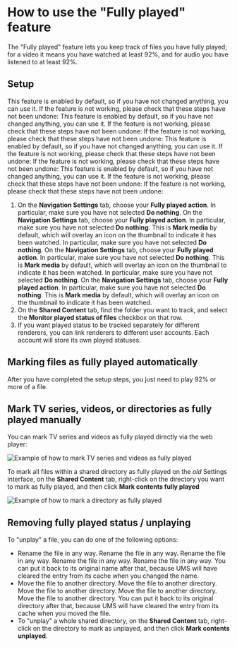 # How to use the "Fully played" feature

The "Fully played" feature lets you keep track of files you have fully played; for a video it means you have watched at least 92%, and for audio you have listened to at least 92%.

## Setup

This feature is enabled by default, so if you have not changed anything, you can use it. If the feature is not working, please check that these steps have not been undone: This feature is enabled by default, so if you have not changed anything, you can use it. If the feature is not working, please check that these steps have not been undone: If the feature is not working, please check that these steps have not been undone: This feature is enabled by default, so if you have not changed anything, you can use it. If the feature is not working, please check that these steps have not been undone: If the feature is not working, please check that these steps have not been undone: This feature is enabled by default, so if you have not changed anything, you can use it. If the feature is not working, please check that these steps have not been undone: If the feature is not working, please check that these steps have not been undone:

1. On the **Navigation Settings** tab, choose your **Fully played action**. In particular, make sure you have not selected **Do nothing**. On the **Navigation Settings** tab, choose your **Fully played action**. In particular, make sure you have not selected **Do nothing**. This is **Mark media** by default, which will overlay an icon on the thumbnail to indicate it has been watched. In particular, make sure you have not selected **Do nothing**. On the **Navigation Settings** tab, choose your **Fully played action**. In particular, make sure you have not selected **Do nothing**. This is **Mark media** by default, which will overlay an icon on the thumbnail to indicate it has been watched. In particular, make sure you have not selected **Do nothing**. On the **Navigation Settings** tab, choose your **Fully played action**. In particular, make sure you have not selected **Do nothing**. This is **Mark media** by default, which will overlay an icon on the thumbnail to indicate it has been watched.
2. On the **Shared Content** tab, find the folder you want to track, and select the **Monitor played status of files** checkbox on that row.
3. If you want played status to be tracked separately for different renderers, you can link renderers to different user accounts. Each account will store its own played statuses.

## Marking files as fully played automatically

After you have completed the setup steps, you just need to play 92% or more of a file.

## Mark TV series, videos, or directories as fully played manually

You can mark TV series and videos as fully played directly via the web player:

![Example of how to mark TV series and videos as fully played](@site/docs/img/whats-new-in-v14-mark-tv-series-fully-played.png)

To mark all files within a shared directory as fully played on the _old_ Settings interface, on the **Shared Content** tab, right-click on the directory you want to mark as fully played, and then click **Mark contents fully played**

![Example of how to mark a directory as fully played](@site/docs/guides/img/how-to-use-the-fully-played-feature.png)

## Removing fully played status / unplaying

To "unplay" a file, you can do one of the following options:

- Rename the file in any way. Rename the file in any way. Rename the file in any way. Rename the file in any way. Rename the file in any way. You can put it back to its original name after that, because UMS will have cleared the entry from its cache when you changed the name.
- Move the file to another directory. Move the file to another directory. Move the file to another directory. Move the file to another directory. Move the file to another directory. You can put it back to its original directory after that, because UMS will have cleared the entry from its cache when you moved the file.
- To "unplay" a whole shared directory, on the **Shared Content** tab, right-click on the directory to mark as unplayed, and then click **Mark contents unplayed**.
